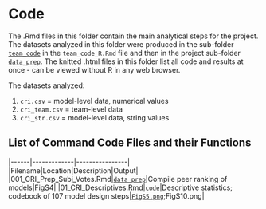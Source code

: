 # Code

The .Rmd files in this folder contain the main analytical steps for the project. The datasets analyzed in this folder were produced in the sub-folder [`team_code`](../team_code) in the  `team_code_R.Rmd` file and then in the project sub-folder [`data_prep`](../data_prep). The knitted .html files in this folder list all code and results at once - can be viewed without R in any web browser.

The datasets analyzed:

1. `cri.csv` = model-level data, numerical values
2. `cri_team.csv` = team-level data
3. `cri_str.csv` = model-level data, string values

## List of Command Code Files and their Functions
|------|-------------|----------------|
|Filename|Location|Description|Output|
|001_CRI_Prep_Subj_Votes.Rmd|[`data_prep`](../data_prep)|Compile peer ranking of models|FigS4|
|01_CRI_Descriptives.Rmd|[`code`](../code)|Descriptive statistics; codebook of 107 model design steps|[`FigS5.png`](../results/FigS5.png);FigS10.png|
